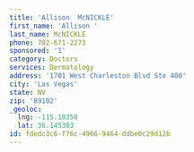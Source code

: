 ```yaml
---
title: 'Allison  McNICKLE'
first_name: 'Allison '
last_name: McNICKLE
phone: 702-671-2273
sponsored: '1'
category: Doctors
services: Dermatology
address: '1701 West Charleston Blvd Ste 400'
city: 'Las Vegas'
state: NV
zip: '89102'
_geoloc:
  lng: -115.18358
  lat: 36.145303
id: fdedc3c6-f76c-4966-9464-ddbe0c29d12b
---
```

